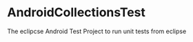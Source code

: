 AndroidCollectionsTest
======================

The eclipcse Android Test Project to run unit tests from eclipse
